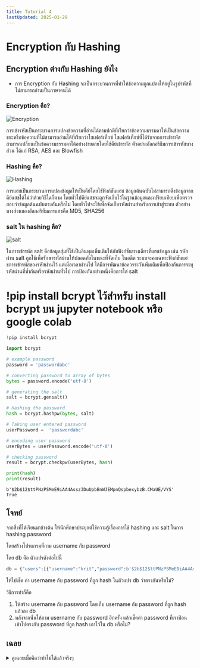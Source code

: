 ```yaml
---
title: Tutorial 4
lastUpdated: 2025-01-29
---
```


# Encryption กับ Hashing

## Encryption ต่างกับ Hashing ยังไง

- การ Encryption กับ Hashing จะเป็นกระบวนการที่ทำให้ข้อความถูกแปลงให้อยู่ในรูปรหัสที่ไม่สามารถอ่านเป็นภาษาคนได้

### Encryption คือ?

![Encryption](https://media.geeksforgeeks.org/wp-content/uploads/20210115134029/EncryptionvsEncodingvsHashing1-660x280.jpg)

การเข้ารหัสเป็นกระบวนการแปลงข้อความที่อ่านได้ตามปกติที่เรียกว่าข้อความธรรมดาให้เป็นข้อความขยะหรือข้อความที่ไม่สามารถอ่านได้ที่เรียกว่าไซเฟอร์เท็กซ์ ไซเฟอร์เท็กซ์ที่ได้รับจากการเข้ารหัสสามารถเปลี่ยนเป็นข้อความธรรมดาได้อย่างง่ายดายโดยใช้คีย์เข้ารหัส ตัวอย่างอัลกอริธึมการเข้ารหัสบางส่วน ได้แก่ RSA, AES และ Blowfish

### Hashing คือ?

![Hashing](https://media.geeksforgeeks.org/wp-content/uploads/20210115190611/NewProject-660x123.jpg)

การแฮชเป็นกระบวนการแปลงข้อมูลให้เป็นคีย์โดยใช้ฟังก์ชันแฮช ข้อมูลต้นฉบับไม่สามารถดึงข้อมูลจากคีย์แฮชได้ไม่ว่าด้วยวิธีใดก็ตาม โดยทั่วไปคีย์แฮชจะถูกจัดเก็บไว้ในฐานข้อมูลและเปรียบเทียบเพื่อตรวจสอบว่าข้อมูลต้นฉบับตรงกันหรือไม่ โดยทั่วไปจะใช้เพื่อจัดเก็บรหัสผ่านสำหรับการเข้าสู่ระบบ ตัวอย่างบางส่วนของอัลกอริทึมการแฮชคือ MD5, SHA256

### salt ใน hashing คือ?

![salt](https://media.geeksforgeeks.org/wp-content/uploads/20220606170059/salt.png)

ในการเข้ารหัส salt คือข้อมูลสุ่มที่ใช้เป็นอินพุตเพิ่มเติมให้กับฟังก์ชันทางเดียวที่แฮชข้อมูล เช่น รหัสผ่าน salt ถูกใช้เพื่อรักษารหัสผ่านให้ปลอดภัยในขณะที่จัดเก็บ ในอดีต ระบบจะคงเฉพาะฟังก์ชันแฮชการเข้ารหัสของรหัสผ่านไว้ แต่เมื่อเวลาผ่านไป ได้มีการพัฒนาข้อควรระวังเพิ่มเติมเพื่อป้องกันการระบุรหัสผ่านที่ซ้ำกันหรือรหัสผ่านทั่วไป การป้องกันอย่างหนึ่งคือการใส่ salt

# !pip install bcrypt ไว้สำหรับ install bcrypt บน jupyter notebook หรือ google colab


```python
!pip install bcrypt
```


```python
import bcrypt

# example password
password = 'passwordabc'

# converting password to array of bytes
bytes = password.encode('utf-8')

# generating the salt
salt = bcrypt.gensalt()

# Hashing the password
hash = bcrypt.hashpw(bytes, salt)

# Taking user entered password
userPassword =  'passwordabc'

# encoding user password
userBytes = userPassword.encode('utf-8')

# checking password
result = bcrypt.checkpw(userBytes, hash)

print(hash)
print(result)
```

    b'$2b$12$ttPNzPSMeE9iAA4Assz3DuUpbBnWJEMpnQspbexybzB.CMaUE/VYS'
    True
    

## โจทย์

จากสิ่งที่ได้เรียนมาข้างต้น ให้นักศึกษาประยุกต์ใช้ความรู้เรื่องการใช้ hashing และ salt ในการ hashing password

โดยสร้างโปรแกรมที่ถาม username กับ password

โดย db คือ ตัวแปรดังต่อไปนี้ 

```python
db = {"users":[{"username":"krit","password":b'$2b$12$ttPNzPSMeE9iAA4Assz3DuUpbBnWJEMpnQspbexybzB.CMaUE/VYS'}]}
```

ให้ไปเช็ค ค่า username กับ password ที่ถูก hash ในตัวแปร db ว่าตรงกันหรือไม่?

วิธีการทำก็คือ 
1. ให้สร้าง username กับ password โดยเก็บ username กับ password ที่ถูก hash แล้วลง db
2. หลังจากนั้นให้ถาม username กับ password อีกครั้ง แล้วเช็คค่า password ที่เราป้อนเข้าไปตรงกับ password ที่ถูก hash เอาไว้ใน db หรือไม่?

## เฉลย
<details>
<summary>ดูเฉลยเมื่อคิดว่าทำไม่ได้แล้วจริงๆ</summary>

```python

import bcrypt


db = {"users":[]}

menu = int(input('''
                 1. Register User and Login User
                 '''))

match menu:
    case 1: 
        print(f"You input {menu} : Register and Login User")
        username = input("Please enter username")
        if username == "-1":
            pass
        else:
            password = input("Please enter your password")
            if password == "-1":
                pass
            else:
                bytes = password.encode('utf-8')

                # generating the salt
                salt = bcrypt.gensalt()

                # Hashing the password
                hash = bcrypt.hashpw(bytes, salt)
                db["users"].append({"username":username, "password": hash})
                print("Register user success")
                print("Please login")
                username = input("Please enter username")

                if username == "-1":
                    pass
                else:
                    password = input("Please enter your password")
                    if password == "-1":
                        pass
                    else:
                        for user in db["users"]:
                            # print(user)
                            if user["username"] == username:

                                userPassword =  password

                                # encoding user password
                                userBytes = userPassword.encode('utf-8')

                                # checking password
                                result = bcrypt.checkpw(userBytes, user["password"])

                                if result == True:
                                    print(f"Hello {username}")
                                    break
                                else:
                                    print(f"Invalid username or password")
                                    break
    case _:
        print("Invalid menu")
```
</details>
